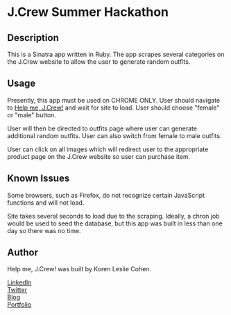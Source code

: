 # J.Crew Summer Hackathon

## Description

This is a Sinatra app written in Ruby. The app scrapes several categories on the J.Crew website to allow the user to generate random outfits.

## Usage

Presently, this app must be used on CHROME ONLY. User should navigate to <a href="http://help-me-jcrew.herokuapp.com" target="_blank">Help me, J.Crew!</a> and wait for site to load. User should choose "female" or "male" button. 

User will then be directed to outfits page where user can generate additional random outfits. User can also switch from female to male outfits.

User can click on all images which will redirect user to the appropriate product page on the J.Crew website so user can purchase item. 

## Known Issues

Some browsers, such as Firefox, do not recognize certain JavaScript functions and will not load.

Site takes several seconds to load due to the scraping. Ideally, a chron job would be used to seed the database, but this app was built in less than one day so there was no time.

## Author

Help me, J.Crew! was built by Koren Leslie Cohen.

<a href="http://linkedin.com/in/korenlesliecohen/" target="_blank">LinkedIn</a><br>
<a href="http://twitter.com/korenlc" target="_blank">Twitter</a><br>
<a href="http://korenlc.com" target="_blank">Blog</a><br>
<a href="http://klcohen.com" target="_blank">Portfolio</a>